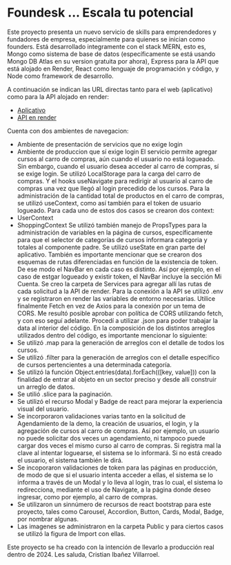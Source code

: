 # Foundesk ... Escala tu potencial

Este proyecto presenta un nuevo servicio de skills para emprendedores y fundadores de empresa, especialmente para quienes se inician como founders. Está desarrollado integramente con el stack MERN, esto es, Mongo como sistema de base de datos (específicamente se está usando Mongo DB Atlas en su version gratuita por ahora), Express para la API que está alojado en Render, React como lenguaje de programación y código, y Node como framework de desarrollo.

A continuación se indican las URL directas tanto para el web (aplicativo) como para la API alojado en render: 

- [Aplicativo](https://cristianibanezvillarroel.github.io/foundesk/)
- [API en render](https://api-foundesk.onrender.com/v1)

Cuenta con dos ambientes de navegacion:
- Ambiente de presentación de servicios que no exige login
- Ambiente de produccion que sí exige login
El servicio permite agregar cursos al carro de compras, aún cuando el usuario no está logueado. Sin embargo, cuando el usuario desea acceder al carro de compras, sí se exige login.
Se utilizó LocalStorage para la carga del carro de compras. Y el hooks useNavigate para redirigir al usuario al carro de compras una vez que llegó al login precedido de los cursos.
Para la administración de la cantidad total de productos en el carro de compras, se utilizó useContext, como así también para el token de usuario logueado. Para cada uno de estos dos casos se crearon dos context:
- UserContext
- ShoppingContext
Se utilizó también manejo de PropsTypes para la administración de variables en la página de cursos, específicamente para que el selector de categorías de cursos informara categoria y totales al componente padre.
Se utilizó useState en gran parte del aplicativo.
También es importante mencionar que se crearon dos esquemas de rutas diferenciadas en función de la existencia de token. De ese modo el NavBar en cada caso es distinto. Así por ejemplo, en el caso de estgar logueado y existir token, el NavBar incluye la sección Mi Cuenta.
Se creo la carpeta de Services para agregar allí las rutas de cada solicitud a la API de render.
Para la conexión a la API se utilizó .env y se registraron en render las variables de entorno necesarias.
Utilice finalmente Fetch en vez de Axios para la conexión por un tema de CORS. Me resultó posible aprobar con política de CORS utilizando fetch, y con eso seguí adelante.
Procedí a utilizar .json para poder trabajar la data al interior del código.
En la composición de los distintos arreglos utilizados dentro del código, es importante mencionar lo siguiente:
- Se utilizó .map para la generación de arreglos con el detalle de todos los cursos.
- Se utilizó .filter para la generación de arreglos con el detalle específico de cursos pertencientes a una determinada categoría.
- Se utilizó la función Object.entries(data).forEach(([key, value])) con la finalidad de entrar al objeto en un sector preciso y desde allí construir un arreglo de datos.
- Se utilió .slice para la paginación.
- Se utilizó el recurso Modal y Badge de react para mejorar la experiencia visual del usuario.
- Se incorporaron validaciones varias tanto en la solicitud de Agendamiento de la demo, la creación de usuarios, el login, y la agregación de cursos al carro de compras. Así por ejemplo, un usuario no puede solicitar dos veces un agendamiento, ni tampoco puede cargar dos veces el mismo curso al carro de compras. Si registra mal la clave al intentar loguearse, el sistema se lo informará. Si no está creado el usuario, el sistema también le dirá.
- Se incoporaron validaciones de token para las páginas en producción, de modo de que si el usuario intenta acceder a ellas, el sistema se lo informa a través de un Modal y lo lleva al login, tras lo cual, el sistema lo redirecciona, mediante el uso de Navigate, a la página donde deseo ingresar, como por ejemplo, al carro de compras.
- Se utilizaron un sinnúmero de recursos de react bootstrap para este proyecto, tales como Carousel, Accordion, Button, Cards, Modal, Badge, por nombrar algunas.
- Las imagenes se administraron en la carpeta Public y para ciertos casos se utilizó la figura de Import con ellas.

Este proyecto se ha creado con la intención de llevarlo a producción real dentro de 2024.
Les saluda,
Cristian Ibañez Villarroel.
